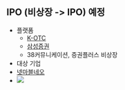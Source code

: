 ## IPO (비상장 -> IPO) 예정
* 플랫폼
  * [K-OTC](https://www.k-otc.or.kr/)
  * [삼성증권]()
  * 38커뮤니케이션, 증권플러스 비상장
* 대상 기업
 * [넷마블네오](https://www.mk.co.kr/news/stock/view/2021/11/1048268/)
 * ![](http://newsroom.etomato.com/userfiles/%EC%83%81%EC%9E%A5%EA%B3%84%ED%9A%8D%20(1).JPG)
 
